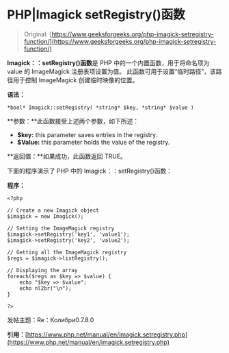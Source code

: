 # PHP|Imagick setRegistry()函数

> Original: [https://www.geeksforgeeks.org/php-imagick-setregistry-function/](https://www.geeksforgeeks.org/php-imagick-setregistry-function/)

**Imagick：：setRegistry()函数**是 PHP 中的一个内置函数，用于将命名项为 value 的 ImageMagick 注册表项设置为值。 此函数可用于设置“临时路径”，该路径用于控制 ImageMagick 创建临时映像的位置。

**语法：**

```
*bool* Imagick::setRegistry( *string* $key, *string* $value )
```

**参数：**此函数接受上述两个参数，如下所述：

*   **$key:** this parameter saves entries in the registry.
*   **$Value:** this parameter holds the value of the registry.

**返回值：**如果成功，此函数返回 TRUE。

下面的程序演示了 PHP 中的 Imagick：：setRegistry()函数：

**程序：**

```
<?php

// Create a new Imagick object
$imagick = new Imagick();

// Setting the ImageMagick registry
$imagick->setRegistry('key1', 'value1');
$imagick->setRegistry('key2', 'value2');

// Getting all the ImageMagick registry
$regs = $imagick->listRegistry();

// Displaying the array
foreach($regs as $key => $value) {
    echo "$key => $value";
    echo nl2br("\n");
}

?>
```

发帖主题：Re：Колибри0.7.8.0

**引用：**[https://www.php.net/manual/en/imagick.setregistry.php](https://www.php.net/manual/en/imagick.setregistry.php)